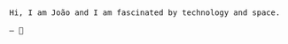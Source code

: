 <!---
👽
-->

<samp>
Hi, I am João and I am fascinated by technology and space.
<br />
<br />
— 🌌
</samp>
